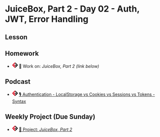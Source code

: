 # JuiceBox, Part 2 - Day 02 - Auth, JWT, Error Handling

## Lesson
<!-- - ![FSA](/logo.png) [📺 Lecture]() -->
<!-- - ![FSA](/logo.png) [👾 Demo Code - JS](app.js) -->

## Homework
- ![FSA](/logo.png) 🔬 Work on: *JuiceBox, Part 2 (link below)*
## Podcast
- ![FSA](/logo.png) [🎙️ Authentication - LocalStorage vs Cookies vs Sessions vs Tokens - Syntax](https://syntax.fm/show/123/hasty-treat-authentication-localstorage-vs-cookies-vs-sessions-vs-tokens)

## Weekly Project (Due Sunday)
- ![FSA](/logo.png) [🔬 Project: *JuiceBox, Part 2*](https://learn.fullstackacademy.com/workshop/5ead52ab23517900048866f3/landing)
